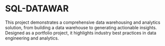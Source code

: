 # SQL-DATAWAR
This project demonstrates a comprehensive data warehousing and analytics solution, from building a data warehouse to generating actionable insights. Designed as a portfolio project, it highlights industry best practices in data engineering and analytics.
